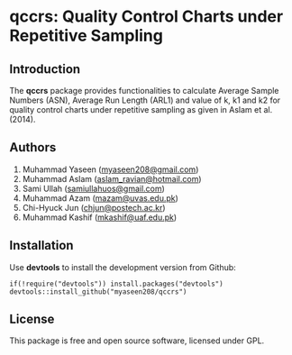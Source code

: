 # qccrs: Quality Control Charts under Repetitive Sampling

## Introduction
 The **qccrs** package provides functionalities to calculate  Average Sample Numbers (ASN), Average Run Length (ARL1) and  value of k, k1 and k2 for quality control charts under repetitive sampling as given in Aslam et al. (2014).

## Authors
1. Muhammad Yaseen (myaseen208@gmail.com)
2. Muhammad Aslam  (aslam_ravian@hotmail.com)
3. Sami Ullah      (samiullahuos@gmail.com)
4. Muhammad Azam   (mazam@uvas.edu.pk)
5. Chi-Hyuck Jun   (chjun@postech.ac.kr)
6. Muhammad Kashif (mkashif@uaf.edu.pk)

## Installation
Use **devtools** to install the development version from Github:

```{r}
if(!require("devtools")) install.packages("devtools")
devtools::install_github("myaseen208/qccrs")
```

## License
This package is free and open source software, licensed under GPL.
